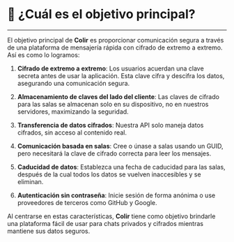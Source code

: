 # 🎯 ¿Cuál es el objetivo principal?

---

El objetivo principal de **Colir** es proporcionar comunicación segura a través de una plataforma de mensajería rápida con cifrado de extremo a extremo. Así es como lo logramos:

1. **Cifrado de extremo a extremo**: Los usuarios acuerdan una clave secreta antes de usar la aplicación. Esta clave cifra y descifra los datos, asegurando una comunicación segura.

2. **Almacenamiento de claves del lado del cliente**: Las claves de cifrado para las salas se almacenan solo en su dispositivo, no en nuestros servidores, maximizando la seguridad.

3. **Transferencia de datos cifrados**: Nuestra API solo maneja datos cifrados, sin acceso al contenido real.

4. **Comunicación basada en salas**: Cree o únase a salas usando un GUID, pero necesitará la clave de cifrado correcta para leer los mensajes.

5. **Caducidad de datos**: Establezca una fecha de caducidad para las salas, después de la cual todos los datos se vuelven inaccesibles y se eliminan.

6. **Autenticación sin contraseña**: Inicie sesión de forma anónima o use proveedores de terceros como GitHub y Google.

Al centrarse en estas características, **Colir** tiene como objetivo brindarle una plataforma fácil de usar para chats privados y cifrados mientras mantiene sus datos seguros.
